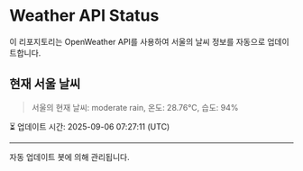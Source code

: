 
# Weather API Status

이 리포지토리는 OpenWeather API를 사용하여 서울의 날씨 정보를 자동으로 업데이트합니다.

## 현재 서울 날씨
> 서울의 현재 날씨: moderate rain, 온도: 28.76°C, 습도: 94%

⏳ 업데이트 시간: 2025-09-06 07:27:11 (UTC)

---
자동 업데이트 봇에 의해 관리됩니다.

